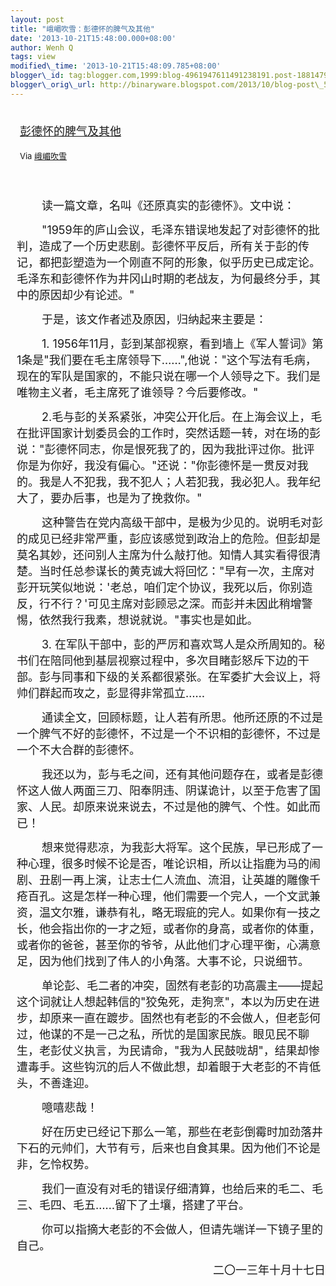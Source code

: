 ```yaml
--- 
layout: post 
title: "峨嵋吹雪：彭德怀的脾气及其他" 
date: '2013-10-21T15:48:00.000+08:00' 
author: Wenh Q
tags: view
modified\_time: '2013-10-21T15:48:09.785+08:00' 
blogger\_id: tag:blogger.com,1999:blog-4961947611491238191.post-1881479182488476474
blogger\_orig\_url: http://binaryware.blogspot.com/2013/10/blog-post\_5487.html
---
```

<div style="margin: 10px; padding: 5px;">

<div style="font-size: 18px;">

[彭德怀的脾气及其他](http://blog.tianya.cn/blogger/post_show.asp?BlogID=1574137&PostID=53544049)

</div>

<div style="font-size: 13px;">

Via [峨嵋吹雪](http://emeichuixue.blog.tianya.cn/)

</div>

</div>

<div style="font-size: 13px; padding: 15px 0 10px 10px;">

<div style="text-indent: 30pt;">

<span
style="font-size: 18px;">读一篇文章，名叫《还原真实的彭德怀》。文中说：</span>

</div>

<div style="text-indent: 30pt;">

<span
style="font-size: 18px;">"1959年的庐山会议，毛泽东错误地发起了对彭德怀的批判，造成了一个历史悲剧。彭德怀平反后，所有关于彭的传记，都把彭塑造为一个刚直不阿的形象，似乎历史已成定论。毛泽东和彭德怀作为井冈山时期的老战友，为何最终分手，其中的原因却少有论述。"</span>

</div>

<div style="text-indent: 30pt;">

<span
style="font-size: 18px;">于是，该文作者述及原因，归纳起来主要是：</span>

</div>

<div style="text-indent: 30pt;">

<span style="font-size: 18px;">1.
1956年11月，彭到某部视察，看到墙上《军人誓词》第1条是"我们要在毛主席领导下……",他说："这个写法有毛病，现在的军队是国家的，不能只说在哪一个人领导之下。我们是唯物主义者，毛主席死了谁领导？今后要修改。"</span>

</div>

<div style="text-indent: 30pt;">

<span
style="font-size: 18px;">2.毛与彭的关系紧张，冲突公开化后。在上海会议上，毛在批评国家计划委员会的工作时，突然话题一转，对在场的彭说："彭德怀同志，你是恨死我了的，因为我批评过你。批评你是为你好，我没有偏心。"还说："你彭德怀是一贯反对我的。我是人不犯我，我不犯人；人若犯我，我必犯人。我年纪大了，要办后事，也是为了挽救你。"</span>

</div>

<div style="text-indent: 30pt;">

<span
style="font-size: 18px;">这种警告在党内高级干部中，是极为少见的。说明毛对彭的成见已经非常严重，彭应该感觉到政治上的危险。但彭却是莫名其妙，还问别人主席为什么敲打他。知情人其实看得很清楚。当时任总参谋长的黄克诚大将回忆："早有一次，主席对彭开玩笑似地说：'老总，咱们定个协议，我死以后，你别造反，行不行？'可见主席对彭顾忌之深。而彭并未因此稍增警惕，依然我行我素，想说就说。"事实也是如此。</span>

</div>

<div style="text-indent: 30pt;">

<span style="font-size: 18px;">3.
在军队干部中，彭的严厉和喜欢骂人是众所周知的。秘书们在陪同他到基层视察过程中，多次目睹彭怒斥下边的干部。彭与同事和下级的关系都很紧张。在军委扩大会议上，将帅们群起而攻之，彭显得非常孤立……</span>

</div>

<div style="text-indent: 30pt;">

<span
style="font-size: 18px;">通读全文，回顾标题，让人若有所思。他所还原的不过是一个脾气不好的彭德怀，不过是一个不识相的彭德怀，不过是一个不大合群的彭德怀。</span>

</div>

<div style="text-indent: 30pt;">

<span
style="font-size: 18px;">我还以为，彭与毛之间，还有其他问题存在，或者是彭德怀这人做人两面三刀、阳奉阴违、阴谋诡计，以至于危害了国家、人民。却原来说来说去，不过是他的脾气、个性。如此而已！</span>

</div>

<div style="text-indent: 30pt;">

<span
style="font-size: 18px;">想来觉得悲凉，为我彭大将军。这个民族，早已形成了一种心理，很多时候不论是否，唯论识相，所以让指鹿为马的闹剧、丑剧一再上演，让志士仁人流血、流泪，让英雄的雕像千疮百孔。这是怎样一种心理，他们需要一个完人，一个文武兼资，温文尔雅，谦恭有礼，略无瑕疵的完人。如果你有一技之长，他会指出你的一才之短，或者你的身高，或者你的体重，或者你的爸爸，甚至你的爷爷，从此他们才心理平衡，心满意足，因为他们找到了伟人的小角落。大事不论，只说细节。</span>

</div>

<div style="text-indent: 30pt;">

<span
style="font-size: 18px;">单论彭、毛二者的冲突，固然有老彭的功高震主——提起这个词就让人想起韩信的"狡兔死，走狗烹"，本以为历史在进步，却原来一直在踱步。固然也有老彭的不会做人，但老彭何过，他谋的不是一己之私，所忧的是国家民族。眼见民不聊生，老彭仗义执言，为民请命，"我为人民鼓咙胡"，结果却惨遭毒手。这些钩沉的后人不做此想，却着眼于大老彭的不肯低头，不善逢迎。</span>

</div>

<div style="text-indent: 30pt;">

<span style="font-size: 18px;">噫嘻悲哉！</span>

</div>

<div style="text-indent: 30pt;">

<span
style="font-size: 18px;">好在历史已经记下那么一笔，那些在老彭倒霉时加劲落井下石的元帅们，大节有亏，后来也自食其果。因为他们不论是非，乞怜权势。</span>

</div>

<div style="text-indent: 30pt;">

<span
style="font-size: 18px;">我们一直没有对毛的错误仔细清算，也给后来的毛二、毛三、毛四、毛五……留下了土壤，搭建了平台。</span>

</div>

<div style="text-indent: 30pt;">

<span
style="font-size: 18px;">你可以指摘大老彭的不会做人，但请先端详一下镜子里的自己。</span>

</div>

<div align="right" style="text-indent: 30pt;">

<span style="font-size: 18px;">二〇一三年十月十七日</span>

</div>

</div>
